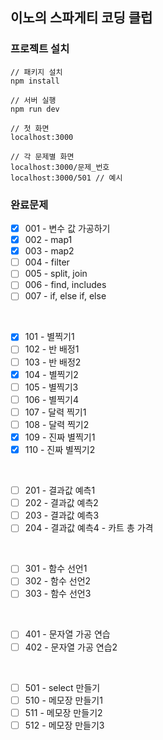 ## 이노의 스파게티 코딩 클럽

### 프로젝트 설치
```
// 패키지 설치
npm install

// 서버 실행
npm run dev
```

```
// 첫 화면
localhost:3000 

// 각 문제별 화면
localhost:3000/문제_번호
localhost:3000/501 // 예시
```

### 완료문제
- [x] 001 - 변수 값 가공하기
- [x] 002 - map1
- [x] 003 - map2
- [ ] 004 - filter
- [ ] 005 - split, join
- [ ] 006 - find, includes
- [ ] 007 - if, else if, else

<br />

- [x] 101 - 별찍기1
- [ ] 102 - 반 배정1
- [ ] 103 - 반 배정2
- [x] 104 - 별찍기2
- [ ] 105 - 별찍기3
- [ ] 106 - 별찍기4
- [ ] 107 - 달력 찍기1
- [ ] 108 - 달력 찍기2
- [x] 109 - 진짜 별찍기1
- [x] 110 - 진짜 별찍기2

<br />

- [ ] 201 - 결과값 예측1
- [ ] 202 - 결과값 예측2
- [ ] 203 - 결과값 예측3
- [ ] 204 - 결과값 예측4 - 카트 총 가격

<br />

- [ ] 301 - 함수 선언1
- [ ] 302 - 함수 선언2
- [ ] 303 - 함수 선언3

<br />

- [ ] 401 - 문자열 가공 연습
- [ ] 402 - 문자열 가공 연습2

<br />

- [ ] 501 - select 만들기
- [ ] 510 - 메모장 만들기1
- [ ] 511 - 메모장 만들기2
- [ ] 512 - 메모장 만들기3
